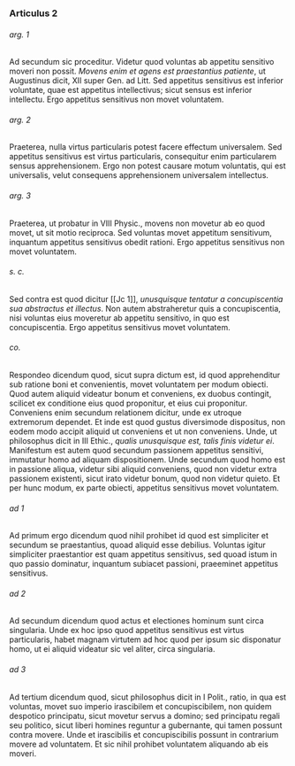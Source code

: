 ### Articulus 2

###### arg. 1
Ad secundum sic proceditur. Videtur quod voluntas ab appetitu sensitivo moveri non possit. *Movens enim et agens est praestantius patiente*, ut Augustinus dicit, XII super Gen. ad Litt. Sed appetitus sensitivus est inferior voluntate, quae est appetitus intellectivus; sicut sensus est inferior intellectu. Ergo appetitus sensitivus non movet voluntatem.

###### arg. 2
Praeterea, nulla virtus particularis potest facere effectum universalem. Sed appetitus sensitivus est virtus particularis, consequitur enim particularem sensus apprehensionem. Ergo non potest causare motum voluntatis, qui est universalis, velut consequens apprehensionem universalem intellectus.

###### arg. 3
Praeterea, ut probatur in VIII Physic., movens non movetur ab eo quod movet, ut sit motio reciproca. Sed voluntas movet appetitum sensitivum, inquantum appetitus sensitivus obedit rationi. Ergo appetitus sensitivus non movet voluntatem.

###### s. c.
Sed contra est quod dicitur [[Jc 1]], *unusquisque tentatur a concupiscentia sua abstractus et illectus*. Non autem abstraheretur quis a concupiscentia, nisi voluntas eius moveretur ab appetitu sensitivo, in quo est concupiscentia. Ergo appetitus sensitivus movet voluntatem.

###### co.
Respondeo dicendum quod, sicut supra dictum est, id quod apprehenditur sub ratione boni et convenientis, movet voluntatem per modum obiecti. Quod autem aliquid videatur bonum et conveniens, ex duobus contingit, scilicet ex conditione eius quod proponitur, et eius cui proponitur. Conveniens enim secundum relationem dicitur, unde ex utroque extremorum dependet. Et inde est quod gustus diversimode dispositus, non eodem modo accipit aliquid ut conveniens et ut non conveniens. Unde, ut philosophus dicit in III Ethic., *qualis unusquisque est, talis finis videtur ei*. Manifestum est autem quod secundum passionem appetitus sensitivi, immutatur homo ad aliquam dispositionem. Unde secundum quod homo est in passione aliqua, videtur sibi aliquid conveniens, quod non videtur extra passionem existenti, sicut irato videtur bonum, quod non videtur quieto. Et per hunc modum, ex parte obiecti, appetitus sensitivus movet voluntatem.

###### ad 1
Ad primum ergo dicendum quod nihil prohibet id quod est simpliciter et secundum se praestantius, quoad aliquid esse debilius. Voluntas igitur simpliciter praestantior est quam appetitus sensitivus, sed quoad istum in quo passio dominatur, inquantum subiacet passioni, praeeminet appetitus sensitivus.

###### ad 2
Ad secundum dicendum quod actus et electiones hominum sunt circa singularia. Unde ex hoc ipso quod appetitus sensitivus est virtus particularis, habet magnam virtutem ad hoc quod per ipsum sic disponatur homo, ut ei aliquid videatur sic vel aliter, circa singularia.

###### ad 3
Ad tertium dicendum quod, sicut philosophus dicit in I Polit., ratio, in qua est voluntas, movet suo imperio irascibilem et concupiscibilem, non quidem despotico principatu, sicut movetur servus a domino; sed principatu regali seu politico, sicut liberi homines reguntur a gubernante, qui tamen possunt contra movere. Unde et irascibilis et concupiscibilis possunt in contrarium movere ad voluntatem. Et sic nihil prohibet voluntatem aliquando ab eis moveri.

